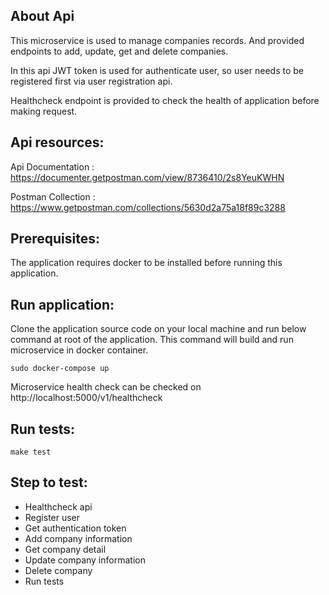 <p align="center"></p>

## About Api

This microservice is used to manage companies records. And provided endpoints to add, update, get and delete companies.

In this api JWT token is used for authenticate user, so user needs to be registered first via user registration api.

Healthcheck endpoint is provided to check the health of application before making request.


## Api resources:

Api Documentation : https://documenter.getpostman.com/view/8736410/2s8YeuKWHN

Postman Collection : https://www.getpostman.com/collections/5630d2a75a18f89c3288

## Prerequisites:

The application requires docker to be installed before running this application.

## Run application:

Clone the application source code on your local machine and run below command at root of the application. This command
will build and run microservice in docker container.

```
sudo docker-compose up
```

Microservice health check can be checked on http://localhost:5000/v1/healthcheck

## Run tests:

```
make test
```

## Step to test:

+ Healthcheck api
+ Register user
+ Get authentication token
+ Add company information
+ Get company detail
+ Update company information
+ Delete company
+ Run tests
